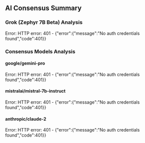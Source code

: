 ## AI Consensus Summary

### Grok (Zephyr 7B Beta) Analysis
Error: HTTP error: 401 - {"error":{"message":"No auth credentials found","code":401}}

### Consensus Models Analysis
#### google/gemini-pro
Error: HTTP error: 401 - {"error":{"message":"No auth credentials found","code":401}}
#### mistralai/mistral-7b-instruct
Error: HTTP error: 401 - {"error":{"message":"No auth credentials found","code":401}}
#### anthropic/claude-2
Error: HTTP error: 401 - {"error":{"message":"No auth credentials found","code":401}}
